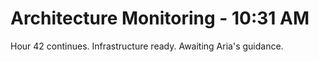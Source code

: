# Architecture Monitoring - 10:31 AM
Hour 42 continues. Infrastructure ready. Awaiting Aria's guidance.
